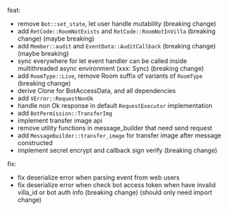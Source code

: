 feat:

- remove `Bot::set_state`, let user handle mutability (breaking change)
- add `RetCode::RoomNotExists` and `RetCode::RoomNotInVilla` (breaking change)
  (maybe breaking)
- add `Member::audit` and `EventData::AuditCallback` (breaking change)
  (maybe breaking)
- sync everywhere for let event handler can be called inside multithreaded async environment (xxx: Sync) (breaking
  change)
- add `RoomType::Live`, remove Room suffix of variants of `RoomType` (breaking change)
- derive Clone for BotAccessData, and all dependencies
- add `VError::RequestNonOk`
- handle non Ok response in default `RequestExecutor` implementation
- add `BotPermission::TransferImg`
- implement transfer image api
- remove utility functions in message_builder that need send request
- add `MessageBuilder::transfer_image` for transfer image after message constructed
- implement secret encrypt and callback sign verify (breaking change)

fix:

- fix deserialize error when parsing event from web users
- fix deserialize error when check bot access token when have invalid villa_id or bot auth info (breaking change)
  (should only need import change)